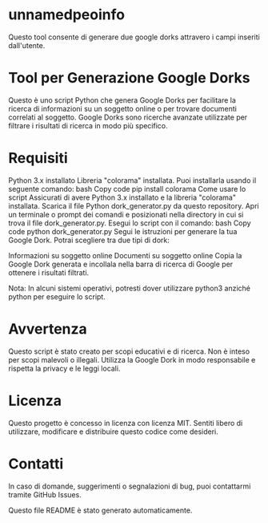 # unnamedpeoinfo
Questo tool consente di generare due google dorks attravero i campi inseriti dall'utente. 

# Tool per Generazione Google Dorks
Questo è uno script Python che genera Google Dorks per facilitare la ricerca di informazioni su un soggetto online o per trovare documenti correlati al soggetto. Google Dorks sono ricerche avanzate utilizzate per filtrare i risultati di ricerca in modo più specifico.

# Requisiti
Python 3.x installato
Libreria "colorama" installata. Puoi installarla usando il seguente comando:
bash
Copy code
pip install colorama
Come usare lo script
Assicurati di avere Python 3.x installato e la libreria "colorama" installata.
Scarica il file Python dork_generator.py da questo repository.
Apri un terminale o prompt dei comandi e posizionati nella directory in cui si trova il file dork_generator.py.
Esegui lo script con il comando:
bash
Copy code
python dork_generator.py
Segui le istruzioni per generare la tua Google Dork. Potrai scegliere tra due tipi di dork:

Informazioni su soggetto online
Documenti su soggetto online
Copia la Google Dork generata e incollala nella barra di ricerca di Google per ottenere i risultati filtrati.

Nota: In alcuni sistemi operativi, potresti dover utilizzare python3 anziché python per eseguire lo script.

# Avvertenza
Questo script è stato creato per scopi educativi e di ricerca. Non è inteso per scopi malevoli o illegali. Utilizza la Google Dork in modo responsabile e rispetta la privacy e le leggi locali.

# Licenza
Questo progetto è concesso in licenza con licenza MIT. Sentiti libero di utilizzare, modificare e distribuire questo codice come desideri.

# Contatti
In caso di domande, suggerimenti o segnalazioni di bug, puoi contattarmi tramite GitHub Issues.

Questo file README è stato generato automaticamente.
